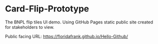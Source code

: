 # Card-Flip-Prototype
The BNPL flip tiles UI demo. Using GitHub Pages static public site created for stakeholders to view.

Public facing URL:  https://floridafrank.github.io/Hello-Github/
